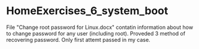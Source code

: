 # HomeExercises_6_system_boot
File "Change root password for Linux.docx" contatin information about how to change password for any user (including root). Proveded 3 method of recovering password.
Only first attemt passed in my case.
